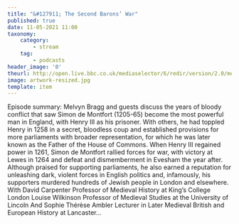 ```yaml
---
title: "&#127911; The Second Barons’ War"
published: true
date: 11-05-2021 11:00
taxonomy:
    category:
        - stream
    tag:
        - podcasts
header_image: '0'
theurl: http://open.live.bbc.co.uk/mediaselector/6/redir/version/2.0/mediaset/audio-nondrm-download/proto/http/vpid/p09gpxh5.mp3
image: artwork-resized.jpg
template: item
--- 
```

Episode summary: Melvyn Bragg and guests discuss the years of bloody conflict that saw Simon de Montfort (1205-65) become the most powerful man in England, with Henry III as his prisoner. With others, he had toppled Henry in 1258 in a secret, bloodless coup and established provisions for more parliaments with broader representation, for which he was later known as the Father of the House of Commons. When Henry III regained power in 1261, Simon de Montfort rallied forces for war, with victory at Lewes in 1264 and defeat and dismemberment in Evesham the year after. Although praised for supporting parliaments, he also earned a reputation for unleashing dark, violent forces in English politics and, infamously, his supporters murdered hundreds of Jewish people in London and elsewhere. With David Carpenter Professor of Medieval History at King’s College London Louise Wilkinson Professor of Medieval Studies at the University of Lincoln And Sophie Thérèse Ambler Lecturer in Later Medieval British and European History at Lancaster…
